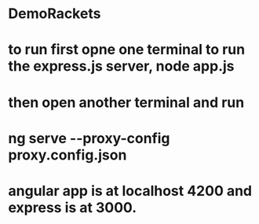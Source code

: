 # DemoRackets
# to run first opne one terminal to run the express.js server, node app.js
# then open another terminal and run 
# ng serve --proxy-config proxy.config.json
# angular app is at localhost 4200 and express is at 3000.
